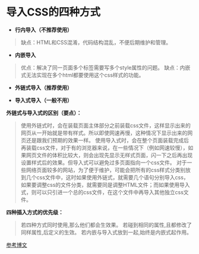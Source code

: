 # 导入CSS的四种方式

* **行内导入（不推荐使用）**
    
    
    <html>
    <body>
        <div style="width:100px;"></div>
    </body>
    <!--给当前元素设置宽度为100像素-->
    </html>
    

> 缺点：HTML和CSS混淆，代码结构混乱，不便后期维护和管理。 

  * **内嵌导入**
    
    
    <html>
    <body>
        <style>
            div {
                 width: 100px;
            }
        </style>
    </body>
    </html>
    

> 优点：解决了同一页面多个标签需要写多个style属性的问题。 缺点：内嵌式无法实现在多个html都要使用这个css样式的功能。 

  * **外链式导入（推荐使用）**
    
    
    <html>
    <body>
        <link rel="stylesheet" href="css/1.css">
        <!--以当前HTML文件为依托，找到css文件夹下的“1.css”文件-->
    </body>
    </html>
    

  * **导入式导入（一般不用）**
    
    
    <html>
    <body>
        <style>
            @import "css/1.css";
            <!--导入式一般放在内嵌CSS代码块最开始的位置-->
            div {
                 width: 100px;
            }
        </style>
    </body>
    </html>
    

**外链式与导入式的区别（要点）：**

> 使用外链式时，会在装载页面主体部分之前装载css文件，这样显示出来的网页从一开始就是带有样式。所以即使网速再慢，这种情况下显示出来的网页还是跟我们预期的效果一样。 使用导入式时，会在整个页面装载完成后再装载css文件，对于有的浏览器来说，在一些情况下（例如网速较慢），如果网页文件的体积比较大，则会出现先显示无样式页面，闪一下之后再出现设置样式后的效果。但导入式可以避免过多页面指向一个css文件。 对于一些网络页面较多的网站，为了便于维护，可能会把所有的css样式分类别放到几个css文件中，这时如果使用外链式，就需要几个语句分别导入css，如果要调整css的文件分类，就需要同是调整HTML文件；而如果使用导入式，则可以只引进一个总的css文件，在这个文件中再导入其他独立css文件。 

**四种插入方式的优先级：**

> 若四种方式同时使用,那么他们都会生效果。 若碰到相同的属性,且都修改了同样属性,后定义的生效。 若内嵌与导入式放到一起,始终是内嵌式起作用。 

[参考博文](https://blog.csdn.net/cherrylee_1210/article/details/78461627)